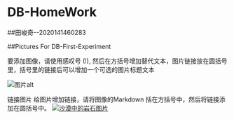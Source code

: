 # DB-HomeWork

##田峻奇--2020141460283

##Pictures For DB-First-Experiment

要添加图像，请使用感叹号 (!), 然后在方括号增加替代文本，图片链接放在圆括号里，括号里的链接后可以增加一个可选的图片标题文本

![图片alt](图片链接 "图片title")


链接图片
给图片增加链接，请将图像的Markdown 括在方括号中，然后将链接添加在圆括号中。
[![沙漠中的岩石图片](/assets/img/shiprock.jpg "Shiprock")](https://markdown.com.cn)
